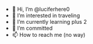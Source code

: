 - 👋 Hi, I’m @luciferhere0
- 👀 I’m interested in traveling 
- 🌱 I’m currently learning plus 2
- 💞️ I’m committed 
- 📫 How to reach me (no way)

<!---
luciferhere0/luciferhere0 is a ✨ special ✨ repository because its `README.md` (this file) appears on your GitHub profile.
You can click the Preview link to take a look at your changes.
--->
